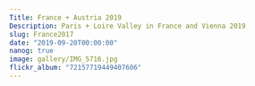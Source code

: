 ```yaml
---
Title: France + Austria 2019
Description: Paris + Loire Valley in France and Vienna 2019
slug: France2017
date: "2019-09-20T00:00:00"
nanog: true
image: gallery/IMG_5716.jpg
flickr_album: "72157719449407606"
---
```


